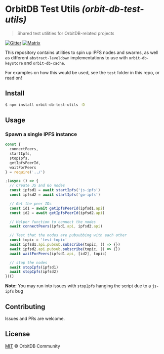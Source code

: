 # OrbitDB Test Utils _(orbit-db-test-utils)_
> Shared test utilities for OrbitDB-related projects

[![Gitter](https://img.shields.io/gitter/room/nwjs/nw.js.svg)](https://gitter.im/orbitdb/Lobby)
[![Matrix](https://img.shields.io/badge/matrix-%23orbitdb_Lobby%3Agitter.im-blue.svg)](https://app.element.io/#/room/#orbitdb_Lobby:gitter.im)

This repository contains utilities to spin up IPFS nodes and swarms, as well
as different `abstract-leveldown` implementations to use with `orbit-db-keystore`
and `orbit-db-cache`.

For examples on how this would be used, see the `test` folder in this repo, or
read on!

## Install

```bash
$ npm install orbit-db-test-utils -D
```

## Usage

### Spawn a single IPFS instance

```JavaScript
const {
  connectPeers,
  startIpfs,
  stopIpfs,
  getIpfsPeerId,
  waitForPeers
} = require('../')

;(async () => {
  // Create JS and Go nodes
  const ipfsd1 = await startIpfs('js-ipfs')
  const ipfsd2 = await startIpfs('go-ipfs')

  // Get the peer IDs
  const id1 = await getIpfsPeerId(ipfsd1.api)
  const id2 = await getIpfsPeerId(ipfsd2.api)

  // Helper function to connect the nodes
  await connectPeers(ipfsd1.api, ipfsd2.api)

  // Test that the nodes are pubsubbing with each other
  const topic = 'test-topic'
  await ipfsd1.api.pubsub.subscribe(topic, () => {})
  await ipfsd2.api.pubsub.subscribe(topic, () => {})
  await waitForPeers(ipfsd1.api, [id2], topic)

  // stop the nodes
  await stopIpfs(ipfsd1)
  await stopIpfs(ipfsd2)
})()
```

**Note:** You may run into issues with `stopIpfs` hanging the script due to a `js-ipfs` bug

## Contributing

Issues and PRs are welcome.

## License

[MIT](./LICENSE) © OrbitDB Community
